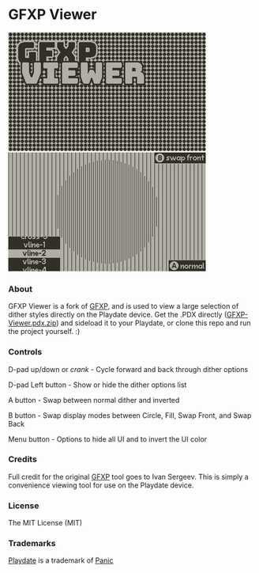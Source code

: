 # GFXP Viewer

![launcherImage](Source/system/images/launchImage.png)
![launcherImage](Source/system/images/other/2.gif)

### About
GFXP Viewer is a fork of [GFXP](https://github.com/ivansergeev/gfxp), and is used to view a large selection of dither styles directly on the Playdate device. Get the .PDX directly ([GFXP-Viewer.pdx.zip](https://github.com/fosterdouglas/gfxp-viewer/releases/download/v2.0-viewer/GFXP-Viewer.pdx.zip)) and sideload it to your Playdate, or clone this repo and run the project yourself. :)

### Controls

D-pad up/down or *crank* - Cycle forward and back through dither options

D-pad Left button - Show or hide the dither options list

A button - Swap between normal dither and inverted

B button - Swap display modes between Circle, Fill, Swap Front, and Swap Back

Menu button - Options to hide all UI and to invert the UI color

 
### Credits

Full credit for the original [GFXP](https://github.com/ivansergeev/gfxp) tool goes to Ivan Sergeev. This is simply a convenience viewing tool for use on the Playdate device.

### License

The MIT License (MIT)

### Trademarks

[Playdate](https://play.date/) is a trademark of [Panic](https://panic.com/)